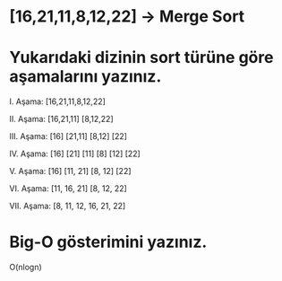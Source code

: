# [16,21,11,8,12,22] -> Merge Sort

# Yukarıdaki dizinin sort türüne göre aşamalarını yazınız.

I. Aşama: [16,21,11,8,12,22]

II. Aşama: [16,21,11] [8,12,22]

III. Aşama: [16] [21,11] [8,12] [22]

IV. Aşama: [16] [21] [11] [8] [12] [22]

V. Aşama: [16] [11, 21] [8, 12] [22]

VI. Aşama: [11, 16, 21] [8, 12, 22]

VII. Aşama: [8, 11, 12, 16, 21, 22]

# Big-O gösterimini yazınız.

O(nlogn)
